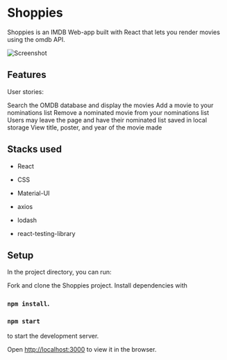 # Shoppies

Shoppies is an IMDB Web-app built with React that lets you render movies using the omdb API. 

![Screenshot](https://user-images.githubusercontent.com/59522575/117553620-a0506f00-b020-11eb-812d-e8a566481353.gif)

## Features

User stories:

Search the OMDB database and display the movies
Add a movie to your nominations list
Remove a nominated movie from your nominations list
Users may leave the page and have their nominated list saved in local storage
View title, poster, and year of the movie made


## Stacks used

* React
* CSS
* Material-UI

* axios
* lodash
* react-testing-library


## Setup

In the project directory, you can run:

Fork and clone the Shoppies project.
Install dependencies with 

### `npm install`.

### `npm start`

to start the development server.


Open [http://localhost:3000](http://localhost:3000) to view it in the browser.


